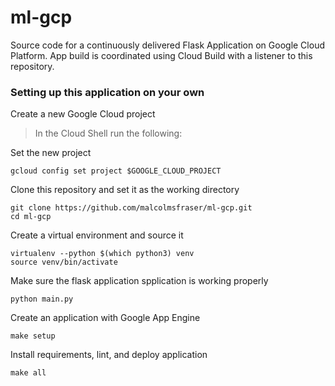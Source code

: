 # ml-gcp
Source code for a continuously delivered Flask Application on Google Cloud Platform. App build is coordinated using Cloud Build with a listener to this repository.

### Setting up this application on your own  

Create a new Google Cloud project

>In the Cloud Shell run the following:

Set the new project
```{bash}
gcloud config set project $GOOGLE_CLOUD_PROJECT
```
Clone this repository and set it as the working directory
```{bash}
git clone https://github.com/malcolmsfraser/ml-gcp.git
cd ml-gcp
```
Create a virtual environment and source it
```{bash}
virtualenv --python $(which python3) venv
source venv/bin/activate
```
Make sure the flask application spplication is working properly
```{bash}
python main.py
```
Create an application with Google App Engine
```{bash}
make setup
```
Install requirements, lint, and deploy application
```{bash}
make all
```


